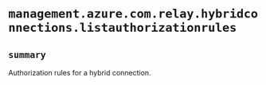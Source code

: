 # `management.azure.com.relay.hybridconnections.listauthorizationrules`

## `summary`
Authorization rules for a hybrid connection.


